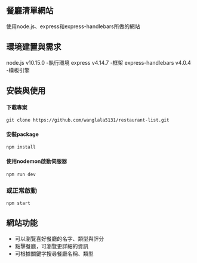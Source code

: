 ## 餐廳清單網站
使用node.js、express和express-handlebars所做的網站

## 環境建置與需求
node.js v10.15.0 -執行環境
express v4.14.7 -框架
express-handlebars v4.0.4 -模板引擎

## 安裝與使用
#### 下載專案
    git clone https://github.com/wanglala5131/restaurant-list.git
#### 安裝package
    npm install
#### 使用nodemon啟動伺服器
    npm run dev
### 或正常啟動
    npm start

## 網站功能
* 可以瀏覽喜好餐廳的名字、類型與評分
* 點擊餐廳，可瀏覽更詳細的資訊
* 可根據關鍵字搜尋餐廳名稱、類型

